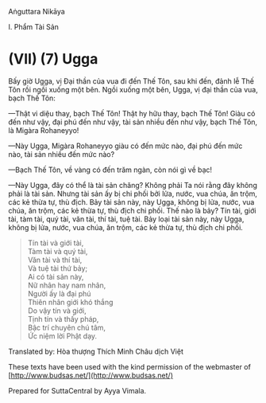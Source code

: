  

Aṅguttara Nikāya

I. Phẩm Tài Sản

# (VII) (7) Ugga

Bấy giờ Ugga, vị Ðại thần của vua đi đến Thế Tôn, sau khi đến, đảnh lễ Thế Tôn rồi ngồi xuống một bên. Ngồi xuống một bên, Ugga, vị đại thần của vua, bạch Thế Tôn:

—Thật vi diệu thay, bạch Thế Tôn! Thật hy hữu thay, bạch Thế Tôn! Giàu có đến như vậy, đại phú đến như vậy, tài sản nhiều đến như vậy, bạch Thế Tôn, là Migàra Rohaneyyo!

—Này Ugga, Migàra Rohaneyyo giàu có đến mức nào, đại phú đến mức nào, tài sản nhiều đến mức nào?

—Bạch Thế Tôn, về vàng có đến trăm ngàn, còn nói gì về bạc!

—Này Ugga, đây có thể là tài sản chăng? Không phải Ta nói rằng đây không phải là tài sản. Nhưng tài sản ấy bị chi phối bởi lửa, nước, vua chúa, ăn trộm, các kẻ thừa tự, thù địch. Bảy tài sản này, này Ugga, không bị lửa, nước, vua chúa, ăn trộm, các kẻ thừa tự, thù địch chi phối. Thế nào là bảy? Tín tài, giới tài, tàm tài, quý tài, văn tài, thí tài, tuệ tài. Bảy loại tài sản này, này Ugga, không bị lửa, nước, vua chúa, ăn trộm, các kẻ thừa tự, thù địch chi phối.

> Tín tài và giới tài,  
> Tàm tài và quý tài,  
> Văn tài và thí tài,  
> Và tuệ tài thứ bảy;  
> Ai có tài sản này,  
> Nữ nhân hay nam nhân,  
> Người ấy là đại phú  
> Thiên nhân giới khó thắng  
> Do vậy tín và giới,  
> Tịnh tín và thấy pháp,  
> Bậc trí chuyên chú tâm,  
> Ức niệm lời Phật dạy.

Translated by: Hòa thượng Thích Minh Châu dịch Việt

These texts have been used with the kind permission of the webmaster of [http://www.budsas.net/](http://www.budsas.net/)

Prepared for SuttaCentral by Ayya Vimala.